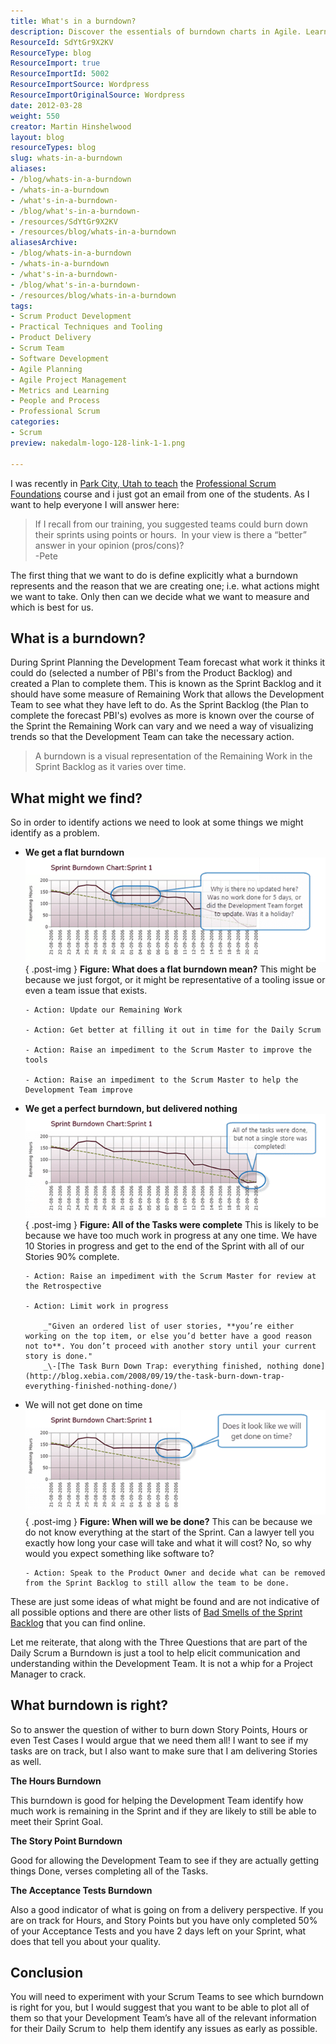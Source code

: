 ```yaml
---
title: What's in a burndown?
description: Discover the essentials of burndown charts in Agile. Learn how to visualize progress and enhance team communication for successful sprints.
ResourceId: SdYtGr9X2KV
ResourceType: blog
ResourceImport: true
ResourceImportId: 5002
ResourceImportSource: Wordpress
ResourceImportOriginalSource: Wordpress
date: 2012-03-28
weight: 550
creator: Martin Hinshelwood
layout: blog
resourceTypes: blog
slug: whats-in-a-burndown
aliases:
- /blog/whats-in-a-burndown
- /whats-in-a-burndown
- /what's-in-a-burndown-
- /blog/what's-in-a-burndown-
- /resources/SdYtGr9X2KV
- /resources/blog/whats-in-a-burndown
aliasesArchive:
- /blog/whats-in-a-burndown
- /whats-in-a-burndown
- /what's-in-a-burndown-
- /blog/what's-in-a-burndown-
- /resources/blog/whats-in-a-burndown
tags:
- Scrum Product Development
- Practical Techniques and Tooling
- Product Delivery
- Scrum Team
- Software Development
- Agile Planning
- Agile Project Management
- Metrics and Learning
- People and Process
- Professional Scrum
categories:
- Scrum
preview: nakedalm-logo-128-link-1-1.png

---
```

I was recently in [Park City, Utah to teach](http://blog.hinshelwood.com/professional-scrum-foundations-in-salt-lake-city-utah/) the [Professional Scrum Foundations](http://blog.hinshelwood.com/training/) course and i just got an email from one of the students. As I want to help everyone I will answer here:

> If I recall from our training, you suggested teams could burn down their sprints using points or hours.  In your view is there a “better” answer in your opinion (pros/cons)?  
> \-Pete

The first thing that we want to do is define explicitly what a burndown represents and the reason that we are creating one; i.e. what actions might we want to take. Only then can we decide what we want to measure and which is best for us.

## What is a burndown?

During Sprint Planning the Development Team forecast what work it thinks it could do (selected a number of PBI's from the Product Backlog) and created a Plan to complete them. This is known as the Sprint Backlog and it should have some measure of Remaining Work that allows the Development Team to see what they have left to do. As the Sprint Backlog (the Plan to complete the forecast PBI's) evolves as more is known over the course of the Sprint the Remaining Work can vary and we need a way of visualizing trends so that the Development Team can take the necessary action.

> A burndown is a visual representation of the Remaining Work in the Sprint Backlog as it varies over time.

## What might we find?

So in order to identify actions we need to look at some things we might identify as a problem.

- **We get a flat burndown**  
   [![SNAGHTMLc5b675a](images/SNAGHTMLc5b675a_thumb-2-2.png "SNAGHTMLc5b675a")](http://blog.hinshelwood.com/files/2012/03/SNAGHTMLc5b675a.png)  
  { .post-img }
  **Figure: What does a flat burndown mean?**
  This might be because we just forgot, or it might be representative of a tooling issue or even a team issue that exists.

      - Action: Update our Remaining Work

      - Action: Get better at filling it out in time for the Daily Scrum

      - Action: Raise an impediment to the Scrum Master to improve the tools

      - Action: Raise an impediment to the Scrum Master to help the Development Team improve

- **We get a perfect burndown, but delivered nothing**  
   [![SNAGHTMLc5cb8e3](images/SNAGHTMLc5cb8e3_thumb-3-3.png "SNAGHTMLc5cb8e3")](http://blog.hinshelwood.com/files/2012/03/SNAGHTMLc5cb8e3.png)  
  { .post-img }
  **Figure: All of the Tasks were complete**
  This is likely to be because we have too much work in progress at any one time. We have 10 Stories in progress and get to the end of the Sprint with all of our Stories 90% complete.

      - Action: Raise an impediment with the Scrum Master for review at the Retrospective

      - Action: Limit work in progress

          _"Given an ordered list of user stories, **you’re either working on the top item, or else you’d better have a good reason not to**. You don’t proceed with another story until your current story is done."
          _\-[The Task Burn Down Trap: everything finished, nothing done](http://blog.xebia.com/2008/09/19/the-task-burn-down-trap-everything-finished-nothing-done/)

- We will not get done on time  
   [![SNAGHTMLc5fc66a](images/SNAGHTMLc5fc66a_thumb-4-4.png "SNAGHTMLc5fc66a")](http://blog.hinshelwood.com/files/2012/03/SNAGHTMLc5fc66a.png)  
  { .post-img }
  **Figure: When will we be done?**
  This can be because we do not know everything at the start of the Sprint. Can a lawyer tell you exactly how long your case will take and what it will cost? No, so why would you expect something like software to?

      - Action: Speak to the Product Owner and decide what can be removed from the Sprint Backlog to still allow the team to be done.

These are just some ideas of what might be found and are not indicative of all possible options and there are other lists of [Bad Smells of the Sprint Backlog](http://scrumcrazy.wordpress.com/2010/10/07/bad-smells-of-the-sprint-backlog/) that you can find online.

Let me reiterate, that along with the Three Questions that are part of the Daily Scrum a Burndown is just a tool to help elicit communication and understanding within the Development Team. It is not a whip for a Project Manager to crack.

## What burndown is right?

So to answer the question of wither to burn down Story Points, Hours or even Test Cases I would argue that we need them all! I want to see if my tasks are on track, but I also want to make sure that I am delivering Stories as well.

**The Hours Burndown**

This burndown is good for helping the Development Team identify how much work is remaining in the Sprint and if they are likely to still be able to meet their Sprint Goal.

**The Story Point Burndown**

Good for allowing the Development Team to see if they are actually getting things Done, verses completing all of the Tasks.

**The Acceptance Tests Burndown**

Also a good indicator of what is going on from a delivery perspective. If you are on track for Hours, and Story Points but you have only completed 50% of your Acceptance Tests and you have 2 days left on your Sprint, what does that tell you about your quality.

## Conclusion

You will need to experiment with your Scrum Teams to see which burndown is right for you, but I would suggest that you want to be able to plot all of them so that your Development Team’s have all of the relevant information for their Daily Scrum to  help them identify any issues as early as possible.
